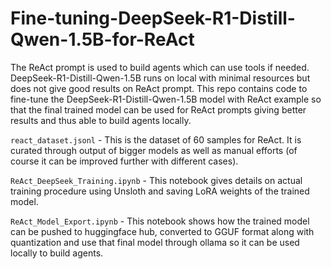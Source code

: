 # Fine-tuning-DeepSeek-R1-Distill-Qwen-1.5B-for-ReAct

The ReAct prompt is used to build agents which can use tools if needed. DeepSeek-R1-Distill-Qwen-1.5B runs on local with minimal resources but does not give good results on ReAct prompt. This repo contains code to fine-tune the DeepSeek-R1-Distill-Qwen-1.5B model with ReAct example so that the final trained model can be used for ReAct prompts giving better results and thus able to build agents locally.

`react_dataset.jsonl` - This is the dataset of 60 samples for ReAct. It is curated through output of bigger models as well as manual efforts (of course it can be improved further with different cases).

`ReAct_DeepSeek_Training.ipynb` - This notebook gives details on actual training procedure using Unsloth and saving LoRA weights of the trained model.

`ReAct_Model_Export.ipynb` - This notebook shows how the trained model can be pushed to huggingface hub, converted to GGUF format along with quantization and use that final model through ollama so it can be used locally to build agents.
